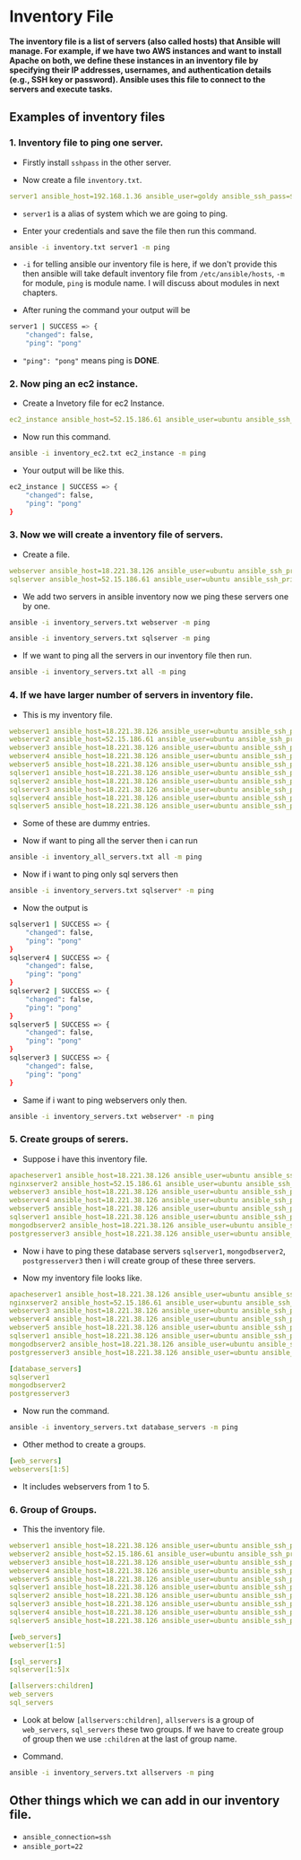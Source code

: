 # Inventory File

**The inventory file is a list of servers (also called hosts) that Ansible will manage. For example, if we have two AWS instances and want to install Apache on both, we define these instances in an inventory file by specifying their IP addresses, usernames, and authentication details (e.g., SSH key or password). Ansible uses this file to connect to the servers and execute tasks.**

## Examples of inventory files

### 1. Inventory file to ping one server.

- Firstly install `sshpass` in the other server.

- Now create a file `inventory.txt`.

```yaml
server1 ansible_host=192.168.1.36 ansible_user=goldy ansible_ssh_pass=$*
```
- `server1` is a alias of system which we are going to ping.

- Enter your credentials and save the file then run this command.

```bash
ansible -i inventory.txt server1 -m ping
```

- `-i` for telling ansible our inventory file is here, if we don't provide this then ansible will take default inventory file from `/etc/ansible/hosts`, `-m` for module, `ping` is module name. I will discuss about modules in next chapters.

- After runing the command your output will be

```bash
server1 | SUCCESS => {
    "changed": false,
    "ping": "pong"
```

- `"ping": "pong"` means ping is **DONE**.

### 2. Now ping an **ec2 instance.**

- Create a Invetory file for ec2 Instance.

```yaml
ec2_instance ansible_host=52.15.186.61 ansible_user=ubuntu ansible_ssh_private_key_file=/home/goldy/Downloads/goldy.pem
```

- Now run this command.

```bash
ansible -i inventory_ec2.txt ec2_instance -m ping
```

- Your output will be like this.

```bash
ec2_instance | SUCCESS => {
    "changed": false,
    "ping": "pong"
}
```

### 3. Now we will create a inventory file of servers.

- Create a file.

```yaml
webserver ansible_host=18.221.38.126 ansible_user=ubuntu ansible_ssh_private_key_file=/home/goldy/Downloads/goldy.pem
sqlserver ansible_host=52.15.186.61 ansible_user=ubuntu ansible_ssh_private_key_file=/home/goldy/Downloads/goldy.pem
```

- We add two servers in ansible inventory now we ping these servers one by one.

```bash
ansible -i inventory_servers.txt webserver -m ping
```

```bash
ansible -i inventory_servers.txt sqlserver -m ping
```

- If we want to ping all the servers in our inventory file then run.

```bash
ansible -i inventory_servers.txt all -m ping 
```

### 4. If we have larger number of servers in inventory file.

- This is my inventory file.

```yaml
webserver1 ansible_host=18.221.38.126 ansible_user=ubuntu ansible_ssh_private_key_file=/home/goldy/Downloads/goldy.pem
webserver2 ansible_host=52.15.186.61 ansible_user=ubuntu ansible_ssh_private_key_file=/home/goldy/Downloads/goldy.pem
webserver3 ansible_host=18.221.38.126 ansible_user=ubuntu ansible_ssh_private_key_file=/home/goldy/Downloads/goldy.pem
webserver4 ansible_host=18.221.38.126 ansible_user=ubuntu ansible_ssh_private_key_file=/home/goldy/Downloads/goldy.pem
webserver5 ansible_host=18.221.38.126 ansible_user=ubuntu ansible_ssh_private_key_file=/home/goldy/Downloads/goldy.pem
sqlserver1 ansible_host=18.221.38.126 ansible_user=ubuntu ansible_ssh_private_key_file=/home/goldy/Downloads/goldy.pem
sqlserver2 ansible_host=18.221.38.126 ansible_user=ubuntu ansible_ssh_private_key_file=/home/goldy/Downloads/goldy.pem
sqlserver3 ansible_host=18.221.38.126 ansible_user=ubuntu ansible_ssh_private_key_file=/home/goldy/Downloads/goldy.pem
sqlserver4 ansible_host=18.221.38.126 ansible_user=ubuntu ansible_ssh_private_key_file=/home/goldy/Downloads/goldy.pem
sqlserver5 ansible_host=18.221.38.126 ansible_user=ubuntu ansible_ssh_private_key_file=/home/goldy/Downloads/goldy.pem
```

- Some of these are dummy entries.

- Now if want to ping all the server then i can run

```bash
ansible -i inventory_all_servers.txt all -m ping
```

- Now if i want to ping only sql servers then

```bash
ansible -i inventory_servers.txt sqlserver* -m ping
```

- Now the output is

```bash
sqlserver1 | SUCCESS => {
    "changed": false,
    "ping": "pong"
}
sqlserver4 | SUCCESS => {
    "changed": false,
    "ping": "pong"
}
sqlserver2 | SUCCESS => {
    "changed": false,
    "ping": "pong"
}
sqlserver5 | SUCCESS => {
    "changed": false,
    "ping": "pong"
}
sqlserver3 | SUCCESS => {
    "changed": false,
    "ping": "pong"
}
```

- Same if i want to ping webservers only then.

```bash
ansible -i inventory_servers.txt webserver* -m ping
```

### 5. Create groups of serers.

- Suppose i have this inventory file.

```yaml
apacheserver1 ansible_host=18.221.38.126 ansible_user=ubuntu ansible_ssh_private_key_file=/home/goldy/Downloads/goldy.pem
nginxserver2 ansible_host=52.15.186.61 ansible_user=ubuntu ansible_ssh_private_key_file=/home/goldy/Downloads/goldy.pem
webserver3 ansible_host=18.221.38.126 ansible_user=ubuntu ansible_ssh_private_key_file=/home/goldy/Downloads/goldy.pem
webserver4 ansible_host=18.221.38.126 ansible_user=ubuntu ansible_ssh_private_key_file=/home/goldy/Downloads/goldy.pem
webserver5 ansible_host=18.221.38.126 ansible_user=ubuntu ansible_ssh_private_key_file=/home/goldy/Downloads/goldy.pem
sqlserver1 ansible_host=18.221.38.126 ansible_user=ubuntu ansible_ssh_private_key_file=/home/goldy/Downloads/goldy.pem
mongodbserver2 ansible_host=18.221.38.126 ansible_user=ubuntu ansible_ssh_private_key_file=/home/goldy/Downloads/goldy.pem
postgresserver3 ansible_host=18.221.38.126 ansible_user=ubuntu ansible_ssh_private_key_file=/home/goldy/Downloads/goldy.pem
```
- Now i have to ping these database servers `sqlserver1`, `mongodbserver2`, `postgresserver3` then i will create group of these three servers.

- Now my inventory file looks like.

```yaml
apacheserver1 ansible_host=18.221.38.126 ansible_user=ubuntu ansible_ssh_private_key_file=/home/goldy/Downloads/goldy.pem
nginxserver2 ansible_host=52.15.186.61 ansible_user=ubuntu ansible_ssh_private_key_file=/home/goldy/Downloads/goldy.pem
webserver3 ansible_host=18.221.38.126 ansible_user=ubuntu ansible_ssh_private_key_file=/home/goldy/Downloads/goldy.pem
webserver4 ansible_host=18.221.38.126 ansible_user=ubuntu ansible_ssh_private_key_file=/home/goldy/Downloads/goldy.pem
webserver5 ansible_host=18.221.38.126 ansible_user=ubuntu ansible_ssh_private_key_file=/home/goldy/Downloads/goldy.pem
sqlserver1 ansible_host=18.221.38.126 ansible_user=ubuntu ansible_ssh_private_key_file=/home/goldy/Downloads/goldy.pem
mongodbserver2 ansible_host=18.221.38.126 ansible_user=ubuntu ansible_ssh_private_key_file=/home/goldy/Downloads/goldy.pem
postgresserver3 ansible_host=18.221.38.126 ansible_user=ubuntu ansible_ssh_private_key_file=/home/goldy/Downloads/goldy.pem

[database_servers]
sqlserver1
mongodbserver2
postgresserver3
```

- Now run the command.

```bash
ansible -i inventory_servers.txt database_servers -m ping
```

- Other method to create a groups.

```yaml
[web_servers]
webservers[1:5]
```

- It includes webservers from 1 to 5.

### 6. Group of Groups.

- This the inventory file.

```yaml
webserver1 ansible_host=18.221.38.126 ansible_user=ubuntu ansible_ssh_private_key_file=/home/goldy/Downloads/goldy.pem
webserver2 ansible_host=52.15.186.61 ansible_user=ubuntu ansible_ssh_private_key_file=/home/goldy/Downloads/goldy.pem
webserver3 ansible_host=18.221.38.126 ansible_user=ubuntu ansible_ssh_private_key_file=/home/goldy/Downloads/goldy.pem
webserver4 ansible_host=18.221.38.126 ansible_user=ubuntu ansible_ssh_private_key_file=/home/goldy/Downloads/goldy.pem
webserver5 ansible_host=18.221.38.126 ansible_user=ubuntu ansible_ssh_private_key_file=/home/goldy/Downloads/goldy.pem
sqlserver1 ansible_host=18.221.38.126 ansible_user=ubuntu ansible_ssh_private_key_file=/home/goldy/Downloads/goldy.pem
sqlserver2 ansible_host=18.221.38.126 ansible_user=ubuntu ansible_ssh_private_key_file=/home/goldy/Downloads/goldy.pem
sqlserver3 ansible_host=18.221.38.126 ansible_user=ubuntu ansible_ssh_private_key_file=/home/goldy/Downloads/goldy.pem
sqlserver4 ansible_host=18.221.38.126 ansible_user=ubuntu ansible_ssh_private_key_file=/home/goldy/Downloads/goldy.pem
sqlserver5 ansible_host=18.221.38.126 ansible_user=ubuntu ansible_ssh_private_key_file=/home/goldy/Downloads/goldy.pem

[web_servers]
webserver[1:5]

[sql_servers]
sqlserver[1:5]x

[allservers:children]
web_servers
sql_servers
```

- Look at below `[allservers:children]`, `allservers` is a group of `web_servers`, `sql_servers` these two groups. If we have to create group of group then we use `:children` at the last of group name.

- Command.

```bash
ansible -i inventory_servers.txt allservers -m ping
```

## Other things which we can add in our inventory file.

- `ansible_connection=ssh`
- `ansible_port=22`